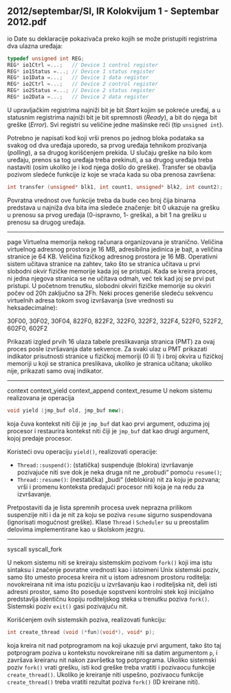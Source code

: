 2012/septembar/SI, IR Kolokvijum 1 - Septembar 2012.pdf
--------------------------------------------------------------------------------
io
Date su deklaracije pokazivača preko kojih se može pristupiti registrima dva ulazna uređaja:
```cpp
typedef unsigned int REG;
REG* io1Ctrl =...;   // Device 1 control register
REG* io1Status =...; // Device 1 status register
REG* io1Data =...;   // Device 1 data register
REG* io2Ctrl =...;   // Device 2 control register
REG* io2Status =...; // Device 2 status register
REG* io2Data =...;   // Device 2 data register
```
U upravljačkim registrima najniži bit je bit *Start* kojim se pokreće uređaj, a u statusnim
registrima najniži bit je bit spremnosti (*Ready*), a bit do njega bit greške (*Error*). Svi registri
su veličine jedne mašinske reči (tip `unsigned int`).

Potrebno je napisati kod koji vrši prenos po jednog bloka podataka sa svakog od dva uređaja
uporedo, sa prvog uređaja tehnikom prozivanja (*polling*), a sa drugog korišćenjem prekida. U
slučaju greške na bilo kom uređaju, prenos sa tog uređaja treba prekinuti, a sa drugog uređaja
treba nastaviti (osim ukoliko je i kod njega došlo do greške). Transfer se obavlja pozivom
sledeće funkcije iz koje se vraća kada su oba prenosa završena:
```cpp
int transfer (unsigned* blk1, int count1, unsigned* blk2, int count2);
```
Povratna vrednost ove funkcije treba da bude ceo broj čija binarna predstava u najniža dva
bita ima sledeće značenje: bit 0 ukazuje na grešku u prenosu sa prvog uređaja (0-ispravno, 1-
greška), a bit 1 na grešku u prenosu sa drugog uređaja.

--------------------------------------------------------------------------------
page
Virtuelna memorija nekog računara organizovana je stranično. Veličina virtuelnog adresnog
prostora je 16 MB, adresibilna jedinica je bajt, a veličina stranice je 64 KB. Veličina fizičkog
adresnog prostora je 16 MB. Operativni sistem učitava stranice na zahtev, tako što se stranica
učitava u prvi slobodni okvir fizičke memorije kada joj se pristupi. Kada se kreira proces, ni
jedna njegova stranica se ne učitava odmah, već tek kad joj se prvi put pristupi. U početnom
trenutku, slobodni okviri fizičke memorije su okviri počev od 20h zaključno sa 2Fh. Neki
proces generiše sledeću sekvencu virtuelnih adresa tokom svog izvršavanja (sve vrednosti su
heksadecimalne):

30F00, 30F02, 30F04, 822F0, 822F2, 322F0, 322F2, 322F4, 522F0, 522F2, 602F0, 602F2

Prikazati izgled prvih 16 ulaza tabele preslikavanja stranica (PMT) za ovaj proces posle
izvršavanja date sekvence. Za svaki ulaz u PMT prikazati indikator prisutnosti stranice u
fizičkoj memoriji (0 ili 1) i broj okvira u fizičkoj memoriji u koji se stranica preslikava,
ukoliko je stranica učitana; ukoliko nije, prikazati samo ovaj indikator.

--------------------------------------------------------------------------------
context context_yield context_append context_resume
U nekom sistemu realizovana je operacija
```cpp
void yield (jmp_buf old, jmp_buf new);
```
koja čuva kontekst niti čiji je `jmp_buf` dat kao prvi argument, oduzima joj procesor i restaurira kontekst niti čiji je `jmp_buf` dat kao drugi argument, kojoj predaje procesor.

Koristeći ovu operaciju `yield()`, realizovati operacije:

- `Thread::suspend()`: (statička) suspenduje (blokira) izvršavanje pozivajuće niti sve dok je neka druga nit ne „probudi“ pomoću `resume()`;
- `Thread::resume()`: (nestatička) „budi“  (deblokira) nit za koju je pozvana;  vrši i promenu konteksta predajući procesor niti koja je na redu za izvršavanje.

Pretpostaviti da je lista spremnih procesa uvek neprazna prilikom suspenzije niti i da je nit za koju se poziva `resume` sigurno suspendovana (ignorisati mogućnost greške). Klase `Thread` i `Scheduler` su u preostalim delovima implementirane kao u školskom jezgru.

--------------------------------------------------------------------------------
syscall syscall_fork

U nekom sistemu niti se kreiraju sistemskim pozivom `fork()` koji ima istu sintaksu i
značenje povratne vrednosti kao i istoimeni Unix sistemski poziv, samo što umesto procesa
kreira nit u istom adresnom prostoru roditelja: novokreirana nit ima istu poziciju u izvršavanju
kao i roditeljska nit, deli isti adresni prostor, samo što poseduje sopstveni kontrolni stek koji
inicijalno predstavlja identičnu kopiju roditeljskog steka u trenutku poziva `fork()`. Sistemski
poziv `exit()` gasi pozivajuću nit.

Korišćenjem ovih sistemskih poziva, realizovati funkciju:
```cpp
int create_thread (void (*fun)(void*), void* p);
```
koja kreira nit nad potprogramom na koji ukazuje prvi argument, tako što taj potprogram
poziva u kontekstu novokreirane niti sa datim argumentom `p`, i završava kreiranu nit nakon
završetka tog potprograma. Ukoliko sistemski poziv `fork()` vrati grešku, isti kod greške treba
vratiti i pozivaocu funkcije `create_thread()`. Ukoliko je kreiranje niti uspešno, pozivaocu
funkcije `create_thread()` treba vratiti rezultat poziva `fork()` (ID kreirane niti).

